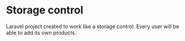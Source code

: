 # Storage control 
Laravel project created to work like a storage control. 
Every user will be able to add its own products. 
